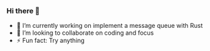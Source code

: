 ### Hi there 👋

- 🔭 I’m currently working on implement a message queue with Rust
- 🌱 I’m looking to collaborate on coding and focus
- ⚡ Fun fact: Try anything
